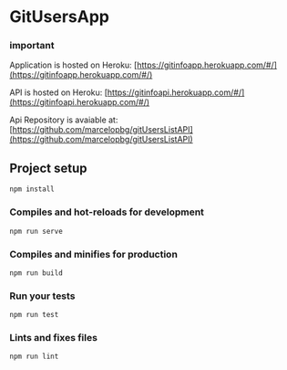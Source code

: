 # GitUsersApp

### important
Application is hosted on Heroku: [https://gitinfoapp.herokuapp.com/#/](https://gitinfoapp.herokuapp.com/#/)

API is hosted on Heroku: [https://gitinfoapi.herokuapp.com/#/](https://gitinfoapi.herokuapp.com/#/)

Api Repository is avaiable at: [https://github.com/marcelopbg/gitUsersListAPI](https://github.com/marcelopbg/gitUsersListAPI)

## Project setup
```
npm install
```

### Compiles and hot-reloads for development
```
npm run serve
```

### Compiles and minifies for production
```
npm run build
```

### Run your tests
```
npm run test
```

### Lints and fixes files
```
npm run lint
```
